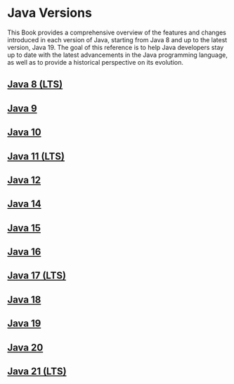 # Java Versions

This Book provides a comprehensive overview of the features and changes introduced in each version of Java, starting from Java 8 and up to the latest version, Java 19. The goal of this reference is to help Java developers stay up to date with the latest advancements in the Java programming language, as well as to provide a historical perspective on its evolution.

## [Java 8 (LTS)](readme/java-8.md)

## [Java 9](readme/java-9.md)

## [Java 10](readme/java-10.md)

## [Java 11 (LTS)](readme/java-11.md)

## [Java 12](readme/java-12.md)

## [Java 14](readme/java-14.md)

## [Java 15](readme/java-15.md)

## [Java 16](readme/java-16.md)

## [Java 17 (LTS)](readme/java-17.md)

## [Java 18](readme/java-18.md)

## [Java 19](readme/java-19.md)

## [Java 20](readme/java-20.md)

## [Java 21 (LTS)](readme/java-21.md)
